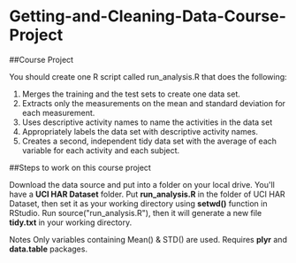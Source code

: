 # Getting-and-Cleaning-Data-Course-Project
##Course Project

You should create one R script called run_analysis.R that does the following:

1. Merges the training and the test sets to create one data set.
2. Extracts only the measurements on the mean and standard deviation for each measurement.
3. Uses descriptive activity names to name the activities in the data set
4. Appropriately labels the data set with descriptive activity names.
5. Creates a second, independent tidy data set with the average of each variable for each activity and each subject.

##Steps to work on this course project

Download the data source and put into a folder on your local drive. You'll have a **UCI HAR Dataset** folder.
Put **run_analysis.R** in the folder of UCI HAR Dataset, then set it as your working directory using **setwd()** function in RStudio.
Run source("run_analysis.R"), then it will generate a new file **tidy.txt** in your working directory.

Notes
Only variables containing Mean() & STD() are used. 
Requires **plyr** and **data.table** packages.
